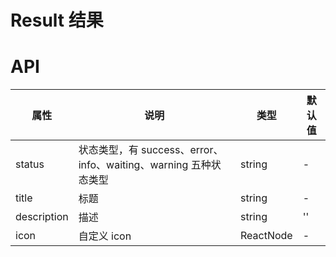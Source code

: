 # Result 结果

<code src="./demos/index.tsx"></code>

# API

| 属性        | 说明                                                             | 类型      | 默认值 |
| ----------- | ---------------------------------------------------------------- | --------- | ------ |
| status      | 状态类型，有 success、error、info、waiting、warning 五种状态类型 | string    | -      |
| title       | 标题                                                             | string    | -      |
| description | 描述                                                             | string    | ''     |
| icon        | 自定义 icon                                                      | ReactNode | -      |

